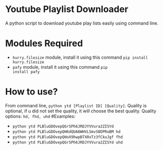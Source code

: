 # Youtube Playlist Downloader
A python script to download youtube play lists easily using command line.

# Modules Required
* <code>hurry.filesize</code> module, install it using this command <code>pip install hurry.filesize</code>
* <code>pafy</code> module, install it using this command <code>pip install pafy</code>

# How to use?

From command line, <code>python ytd [Playlist ID] [Quality]</code>.
Quality is optional, if u did not set the quality, it will choose the best quality.
Quality options: <code>hd, fhd, uhd</code>
#Examples:
* <code>python ytd PLBluGDOvepQGrSPh6JRDJYVVura2ZISYd</code>  
* <code>python ytd PLBluGDOvepQH6dQUA6WHVLSmvS0DPRoBM hd</code>
* <code>python ytd PLBluGDOvepQHoX9hwpBTX0xTz3fCkuJgf fhd</code>
* <code>python ytd PLBluGDOvepQGrSPh6JRDJYVVura2ZISYd uhd</code>


